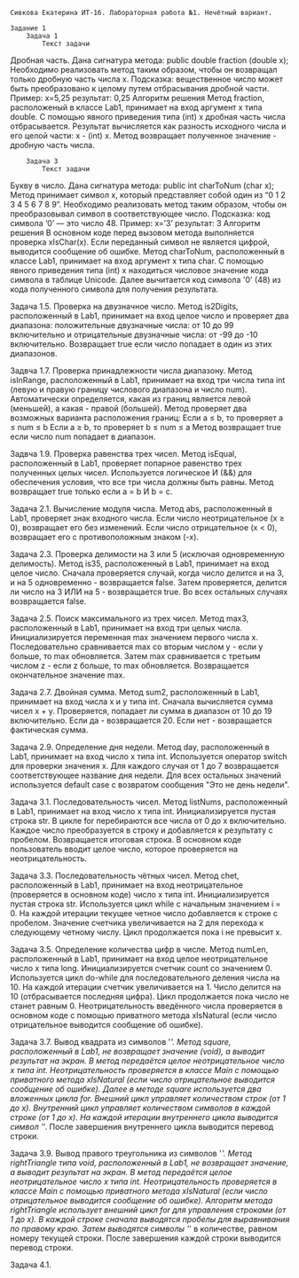 	Сивкова Екатерина ИТ-16. Лабораторная работа №1. Нечётный вариант.

	Задание 1
		Задача 1 
			Текст задачи
Дробная часть.
Дана сигнатура метода: public double fraction (double x);
Необходимо реализовать метод таким образом, чтобы он возвращал только
дробную часть числа х. Подсказка: вещественное число может быть
преобразовано к целому путем отбрасывания дробной части.
Пример:
x=5,25
результат: 0,25
			Алгоритм решения
Метод fraction, расположеный в классе Lab1, принимает на вход аргумент x типа double. С помощью явного приведения типа (int) x дробная часть числа отбрасывается. Результат вычисляется как разность исходного числа и его целой части: x - (int) x. Метод возвращает полученное значение - дробную часть числа.

		Задача 3
			Текст задачи
Букву в число.
Дана сигнатура метода: public int charToNum (char x);
Метод принимает символ х, который представляет собой один из “0 1 2 3 4 5 6 7
8 9”. Необходимо реализовать метод таким образом, чтобы он преобразовывал
символ в соответствующее число. Подсказка: код символа ‘0’ — это число 48.
Пример:
x=’3’
результат: 3
			Алгоритм решения
В основном коде перед вызовом метода выполняется проверка xIsChar(x). Если переданный символ не является цифрой, выводится сообщение об ошибке.
Метод charToNum, расположенный в классе Lab1, принимает на вход аргумент x типа char. С помощью явного приведения типа (int) x находиться числовое значение кода символа в таблице Unicode. Далее вычитается код символа '0' (48) из кода полученного символа для получения результата.

Задача 1.5. Проверка на двузначное число.
Метод is2Digits, расположенный в Lab1, принимает на вход целое число и проверяет два диапазона: положительные двузначные числа: от 10 до 99 включительно и отрицательные двузначные числа: от -99 до -10 включительно. Возвращает true если число попадает в один из этих диапазонов.

Задвча 1.7. Проверка принадлежности числа диапазону.
Метод isInRange, расположенный в Lab1, принимает на вход три числа типа int (левую и правую границу числового диапазона и число num). Автоматически определяется, какая из границ является левой (меньшей), а какая - правой (большей). Метод проверяет два возможных варианта расположения границ:
Если a ≤ b, то проверяет a ≤ num ≤ b
Если a ≥ b, то проверяет b ≤ num ≤ a
Метод возвращает true если число num попадает в диапазон.

Задвча 1.9.  Проверка равенства трех чисел.
Метод isEqual, расположенный в Lab1, проверяет попарное равенство трех полученных целых чисел. Используется логическое И (&&) для обеспечения условия, что все три числа должны быть равны. Метод возвращает true только если a = b И b = c.

Задача 2.1. Вычисление модуля числа.
Метод abs, расположенный в Lab1, проверяет знак входного числа. Если число неотрицательное (x ≥ 0), возвращает его без изменений. Если число отрицательное (x < 0), возвращает его с противоположным знаком (-x).

Задача 2.3. Проверка делимости на 3 или 5 (исключая одновременную делимость).
Метод is35, расположенный в Lab1, принимает на вход целое число. Сначала проверяется случай, когда число делится и на 3, и на 5 одновременно - возвращается false. Затем проверяется, делится ли число на 3 ИЛИ на 5 - возвращается true. Во всех остальных случаях возвращается false. 

Задача 2.5. Поиск максимального из трех чисел.
Метод max3, расположенный в Lab1, принимает на вход три целых числа. Инициализируется переменная max значением первого числа x. Последовательно сравнивается max со вторым числом y - если y больше, то max обновляется. Затем max сравнивается с третьим числом z - если z больше, то max обновляется. Возвращается окончательное значение max.

Задача 2.7. Двойная сумма.
Метод sum2, расположенный в Lab1, принимает на вход числа x и y типа int. Сначала вычисляется сумма чисел x + y. Проверяется, попадает ли сумма в диапазон от 10 до 19 включительно. Если да - возвращается 20. Если нет - возвращается фактическая сумма.

Задача 2.9. Определение дня недели.
Метод day, расположенный в Lab1, принимает на вход число x типа int. Используется оператор switch для проверки значения x. Для каждого случая от 1 до 7 возвращается соответствующее название дня недели. Для всех остальных значений используется default case с возвратом сообщения "Это не день недели".

Задача 3.1. Последовательность чисел. 
Метод listNums, расположенный в Lab1, принимает на вход число x типа int. Инициализируется пустая строка str. В цикле for перебираются все числа от 0 до x включительно. Каждое число преобразуется в строку и добавляется к результату с пробелом. Возвращается итоговая строка. В основном коде пользователь вводит целое число, которое проверяется на неотрицательность.

Задача 3.3. Последовательность чётных чисел.
Метод chet, расположенный в Lab1, принимает на вход неотрицательное (проверяется в основном коде) число x типа int. Инициализируется пустая строка str. Используется цикл while с начальным значением i = 0. На каждой итерации текущее четное число добавляется к строке с пробелом. Значение счетчика увеличивается на 2 для перехода к следующему четному числу. Цикл продолжается пока i не превысит x.

Задача 3.5. Определение количества цифр в числе.
Метод numLen, расположенный в Lab1, принимает на вход целое неотрицательное число x типа long. Инициализируется счетчик count со значением 0. Используется цикл do-while для последовательного деления числа на 10. На каждой итерации счетчик увеличивается на 1. Число делится на 10 (отбрасывается последняя цифра). Цикл продолжается пока число не станет равным 0. Неотрицательность введённого числа проверяется в основном коде с помощью приватного метода xIsNatural (если число отрицательное выводится сообщение об ошибке).

Задача 3.7. Вывод квадрата из символов '*'.
Метод square, расположенный в Lab1, не возвращает значение (void), а выводит результат на экран. В метод передаётся целое неотрицательное число x типа int. Неотрицательность проверяется в классе Main с помощью приватного метода xIsNatural (если число отрицательное выводится сообщение об ошибке). Далее в методе square используется два вложенных цикла for. Внешний цикл управляет количеством строк (от 1 до x). Внутренний цикл управляет количеством символов в каждой строке (от 1 до x). На каждой итерации внутреннего цикла выводится символ '*'. После завершения внутреннего цикла выводится перевод строки.

Задача 3.9. Вывод правого треугольника из символов '*'.
Метод rightTriangle типа void, расположенный в Lab1, не возвращает значение, а выводит результат на экран.  В метод передаётся целое неотрицательное число x типа int. Неотрицательность проверяется в классе Main с помощью приватного метода xIsNatural (если число отрицательное выводится сообщение об ошибке). Алгоритм метода rightTriangle использует внешний цикл for для управления строками (от 1 до x). В каждой строке сначала выводятся пробелы для выравнивания по правому краю. Затем выводятся символы '*' в количестве, равном номеру текущей строки. После завершения каждой строки выводится перевод строки. 

Задача 4.1. 
